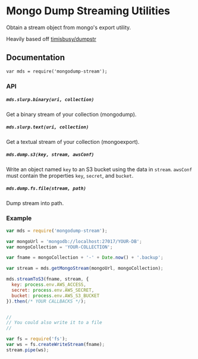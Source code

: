 # Mongo Dump Streaming Utilities

Obtain a stream object from mongo's export utility.

Heavily based off [timisbusy/dumpstr](https://github.com/timisbusy/dumpstr)

## Documentation

`var mds = require('mongodump-stream');`

### API

##### `mds.slurp.binary(uri, collection)`
Get a binary stream of your collection (mongodump).

##### `mds.slurp.text(uri, collection)`
Get a textual stream of your collection (mongoexport).

##### `mds.dump.s3(key, stream, awsConf)`
Write an object named `key` to an S3 bucket using the data in `stream`.
`awsConf` must contain the properties `key`, `secret`, and `bucket`.

##### `mds.dump.fs.file(stream, path)`
Dump stream into path.




### Example
```javascript
var mds = require('mongodump-stream');

var mongoUrl = 'mongodb://localhost:27017/YOUR-DB';
var mongoCollection = 'YOUR-COLLECTION';

var fname = mongoCollection + '-' + Date.now() + '.backup';

var stream = mds.getMongoStream(mongoUrl, mongoCollection);

mds.streamToS3(fname, stream, {
  key: process.env.AWS_ACCESS,
  secret: process.env.AWS_SECRET,
  bucket: process.env.AWS_S3_BUCKET
}).then(/* YOUR CALLBACKS */);


//
// You could also write it to a file
//

var fs = require('fs');
var ws = fs.createWriteStream(fname);
stream.pipe(ws);
```
